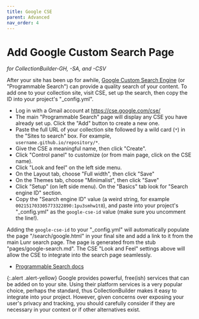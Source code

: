 ```yaml
---
title: Google CSE
parent: Advanced
nav_order: 4
---
```


# Add Google Custom Search Page

*for CollectionBuilder-GH, -SA, and -CSV*

After your site has been up for awhile, [Google Custom Search Engine](https://cse.google.com/cse/) (or "Programmable Search") can provide a quality search of your content.
To add one to your collection site, visit CSE, set up the search, then copy the ID into your project's "_config.yml".

- Log in with a Gmail account at <https://cse.google.com/cse/>
- The main "Programmable Search" page will display any CSE you have already set up. Click the "Add" button to create a new one.
- Paste the full URL of your collection site followed by a wild card (`*`) in the "Sites to search" box. For example, `username.github.io/repository/*`.
- Give the CSE a meaningful name, then click "Create".
- Click "Control panel" to customize (or from main page, click on the CSE name).
- Click "Look and feel" on the left side menu.
- On the Layout tab, choose "Full width", then click "Save"
- On the Themes tab, choose "Minimalist", then click "Save"
- Click "Setup" (on left side menu). On the "Basics" tab look for "Search engine ID" section. 
- Copy the "Search engine ID" value (a weird string, for example `002151703305773322890:1pu3smhw1t8`), and paste into your project's "_config.yml" as the `google-cse-id` value (make sure you uncomment the line!).

Adding the `google-cse-id` to your "_config.yml" will automatically populate the page "/search/google.html" in your final site and add a link to it from the main Lunr search page.
The page is generated from the stub "pages/google-search.md".
The CSE "Look and Feel" settings above will allow the CSE to integrate into the search page seamlessly.

- [Programmable Search docs](https://developers.google.com/custom-search)

{:.alert .alert-yellow}
Google provides powerful, free(ish) services that can be added on to your site.
Using their platform services is a very popular choice, perhaps the standard, thus CollectionBuilder makes it easy to integrate into your project. 
However, given concerns over exposing your user's privacy and tracking, you should carefully consider if they are necessary in your context or if other alternatives exist.
